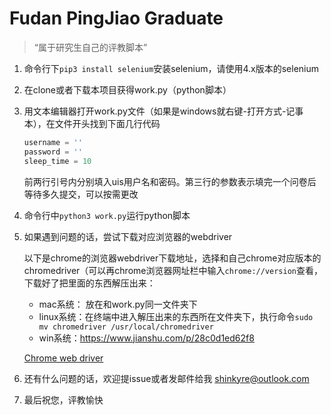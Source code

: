 # Fudan PingJiao Graduate

> “属于研究生自己的评教脚本”

1. 命令行下`pip3 install selenium`安装selenium，请使用4.x版本的selenium

2. 在clone或者下载本项目获得work.py（python脚本）

3. 用文本编辑器打开work.py文件（如果是windows就右键-打开方式-记事本），在文件开头找到下面几行代码

   ```python
   username = ''
   password = ''
   sleep_time = 10 
   ```

   前两行引号内分别填入uis用户名和密码。第三行的参数表示填完一个问卷后等待多久提交，可以按需更改

4. 命令行中`python3 work.py`运行python脚本

5. 如果遇到问题的话，尝试下载对应浏览器的webdriver

   以下是chrome的浏览器webdriver下载地址，选择和自己chrome对应版本的chromedriver（可以再chrome浏览器网址栏中输入`chrome://version`查看，下载好了把里面的东西解压出来：

   * mac系统： 放在和work.py同一文件夹下
   * linux系统：在终端中进入解压出来的东西所在文件夹下，执行命令`sudo mv chromedriver /usr/local/chromedriver`
   * win系统：https://www.jianshu.com/p/28c0d1ed62f8

   [Chrome web driver](http://chromedriver.storage.googleapis.com/index.html)

6. 还有什么问题的话，欢迎提issue或者发邮件给我 shinkyre@outlook.com

7. 最后祝您，评教愉快
